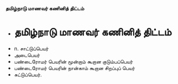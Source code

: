 **தமிழ்நாடு மாணவர் கணினித் திட்டம்**
- # தமிழ்நாடு மாணவர் கணினித் திட்டம்
- n. சாட்டுப்பெயர்
- அடைபெயர்
- பண்டைரோமர் பெயரின் மூன்றாம் கூறான குடும்பப்பெயர்
- பண்டைரோமர் பெயரின் நான்காம் கூறான சிறப்புப் பெயர்
- சுட்டுப்பெயர்.

